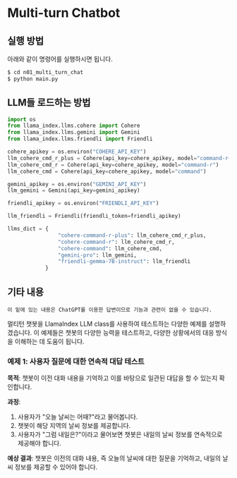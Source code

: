 # Multi-turn Chatbot

## 실행 방법

아래와 같이 명령어를 실행하시면 됩니다.

```bash
$ cd n01_multi_turn_chat
$ python main.py
```

## LLM들 로드하는 방법

```python
import os
from llama_index.llms.cohere import Cohere
from llama_index.llms.gemini import Gemini
from llama_index.llms.friendli import Friendli

cohere_apikey = os.environ("COHERE_API_KEY")
llm_cohere_cmd_r_plus = Cohere(api_key=cohere_apikey, model="command-r-plus")
llm_cohere_cmd_r = Cohere(api_key=cohere_apikey, model="command-r")
llm_cohere_cmd = Cohere(api_key=cohere_apikey, model="command")

gemini_apikey = os.environ("GEMINI_API_KEY")
llm_gemini = Gemini(api_key=gemini_apikey)

friendli_apikey = os.environ("FRIENDLI_API_KEY")

llm_friendli = Friendli(friendli_token=friendli_apikey)

llms_dict = {
                "cohere-command-r-plus": llm_cohere_cmd_r_plus,
                "cohere-command-r": llm_cohere_cmd_r,
                "cohere-command": llm_cohere_cmd,
                "gemini-pro": llm_gemini,
                "friendli-gemma-7B-instruct": llm_friendli
            }
```

## 기타 내용

```
이 밑에 있는 내용은 ChatGPT를 이용한 답변이므로 기능과 관련이 없을 수 있습니다.
```

멀티턴 챗봇을 LlamaIndex LLM class를 사용하여 테스트하는 다양한 예제를 설명하겠습니다. 이 예제들은 챗봇의 다양한 능력을 테스트하고, 다양한 상황에서의 대응 방식을 이해하는 데 도움이 됩니다.

### 예제 1: 사용자 질문에 대한 연속적 대답 테스트

**목적**: 챗봇이 이전 대화 내용을 기억하고 이를 바탕으로 일관된 대답을 할 수 있는지 확인합니다.

**과정**:
1. 사용자가 "오늘 날씨는 어때?"라고 물어봅니다.
2. 챗봇이 해당 지역의 날씨 정보를 제공합니다.
3. 사용자가 "그럼 내일은?"이라고 물어보면 챗봇은 내일의 날씨 정보를 연속적으로 제공해야 합니다.

**예상 결과**:
챗봇은 이전의 대화 내용, 즉 오늘의 날씨에 대한 질문을 기억하고, 내일의 날씨 정보를 제공할 수 있어야 합니다.
